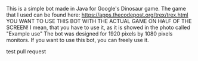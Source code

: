 This is a simple bot made in Java for Google's Dinosaur game. The game that I used can be found here:
https://apps.thecodepost.org/trex/trex.html
YOU WANT TO USE THIS BOT WITH THE ACTUAL GAME ON HALF OF THE SCREEN!
I mean, that you have to use it, as it is showed in the photo called "Example use"
The bot was designed for 1920 pixels by 1080 pixels monitors.
If you want to use this bot, you can freely use it.

test pull request